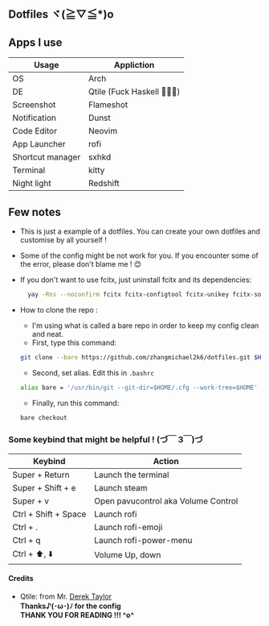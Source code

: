 ## Dotfiles ヾ(≧▽≦*)o

## Apps I use

|       Usage        |  Appliction  |
|--------------------|--------------|
|  OS                |  Arch        |
|  DE                |  Qtile (Fuck Haskell 🖕🖕🖕)      |
|  Screenshot        |  Flameshot   |
|  Notification      |  Dunst       |
|  Code Editor       |  Neovim      |
|  App Launcher      |  rofi        |
|  Shortcut manager  |  sxhkd       |
|  Terminal          |  kitty       |
|  Night light       |  Redshift    |

## Few notes

- This is just a example of a dotfiles. You can create your own dotfiles and customise by all yourself !

- Some of the config might be not work for you. If you encounter some of the error, please don't blame me ! 😊

- If you don't want to use fcitx, just uninstall fcitx and its dependencies:
  
  ``` bash
    yay -Rns --noconfirm fcitx fcitx-configtool fcitx-unikey fcitx-sogoupinyin 
  ```

- How to clone the repo :
  - I'm using what is called a bare repo in order to keep my config clean and neat.
  - First, type this command:
  
  ``` bash
  git clone --bare https://github.com/zhangmichael2k6/dotfiles.git $HOME/.cfg
  ```

  - Second, set alias. Edit this in `.bashrc`
  
  ``` bash
  alias bare = '/usr/bin/git --git-dir=$HOME/.cfg --work-tree=$HOME'
  ```
  
  - Finally, run this command:

  ``` bash
  bare checkout
  ```
  
### Some keybind that might be helpful ! (づ￣ 3￣)づ

| Keybind                   | Action                              |
|---------------------------|-------------------------------------|
| Super + Return            | Launch the terminal                 |
| Super + Shift + e         | Launch steam                        |
| Super + v                 | Open pavucontrol aka Volume Control |
| Ctrl + Shift + Space      | Launch rofi                         |
| Ctrl + .                  | Launch rofi-emoji                   |
| Ctrl + q                  | Launch rofi-power-menu              |
| Ctrl + ⬆, ⬇️             | Volume Up, down                     | 

#### Credits

- Qtile: from Mr. [Derek Taylor](https://www.youtube.com/@DistroTube)</br>
**Thanks♪(･ω･)ﾉ for the config** </br>
**THANK YOU FOR READING !!! ^o^**
